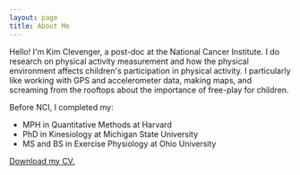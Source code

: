 ```yaml
---
layout: page
title: About Me
---
```


Hello! I'm Kim Clevenger, a post-doc at the National Cancer Institute. I do research on physical activity measurement and how the physical environment affects children's participation in physical activity. I particularly like working with GPS and accelerometer data, making maps, and screaming from the rooftops about the importance of free-play for children.

Before NCI, I completed my:
- MPH in Quantitative Methods at Harvard
- PhD in Kinesiology at Michigan State University
- MS and BS in Exercise Physiology at Ohio University

[Download my CV.](/docs/ClevengerCV312022.pdf)

